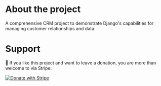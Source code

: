 # About the project

A comprehensive CRM project to demonstrate Django's capabilities for managing customer relationships and data.

# Support

💙 If you like this project and want to leave a donation, you are more than welcome to via Stripe:

[![Donate with Stripe](https://img.shields.io/badge/Donate%20with%20Stripe-6a1b9a?style=for-the-badge&logo=stripe&logoColor=white)](https://donate.stripe.com/28o4hEeFg5mcc3C9AE)

